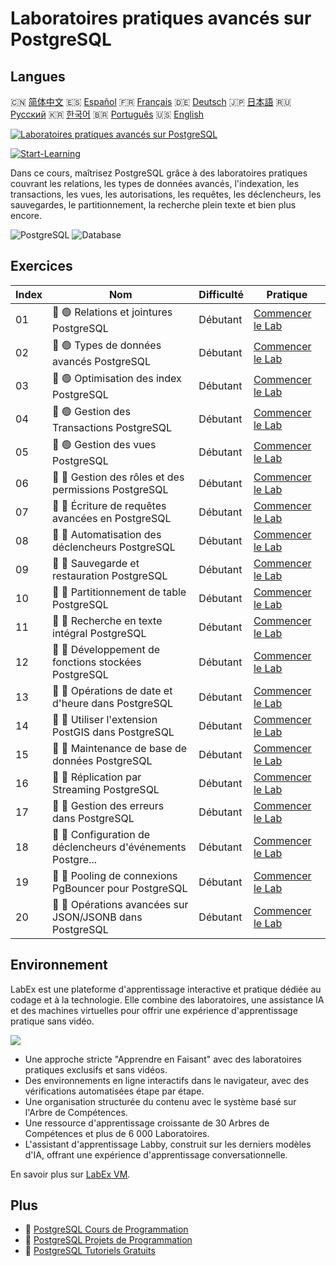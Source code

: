 # Laboratoires pratiques avancés sur PostgreSQL

## Langues

🇨🇳 [简体中文](README_zh.md) 🇪🇸 [Español](README_es.md) 🇫🇷 [Français](README_fr.md) 🇩🇪 [Deutsch](README_de.md) 🇯🇵 [日本語](README_ja.md) 🇷🇺 [Русский](README_ru.md) 🇰🇷 [한국어](README_ko.md) 🇧🇷 [Português](README_pt.md) 🇺🇸 [English](README.md) 

[![Laboratoires pratiques avancés sur PostgreSQL](https://cover-creator.labex.io/advanced-postgresql-practical-labs.png?lang=fr)](https://labex.io/fr/courses/advanced-postgresql-practical-labs)

[![Start-Learning](https://img.shields.io/badge/Start-Learning-whitesmoke?style=for-the-badge)](https://labex.io/fr/courses/advanced-postgresql-practical-labs)

Dans ce cours, maîtrisez PostgreSQL grâce à des laboratoires pratiques couvrant les relations, les types de données avancés, l'indexation, les transactions, les vues, les autorisations, les requêtes, les déclencheurs, les sauvegardes, le partitionnement, la recherche plein texte et bien plus encore.

![PostgreSQL](https://img.shields.io/badge/PostgreSQL-whitesmoke?style=for-the-badge&logo=postgresql)
![Database](https://img.shields.io/badge/Database-whitesmoke?style=for-the-badge&logo=database)


## Exercices

|   Index | Nom                                                         | Difficulté   | Pratique                                                                                                                                       |
|---------|-------------------------------------------------------------|--------------|------------------------------------------------------------------------------------------------------------------------------------------------|
|      01 | 📖 🟢 Relations et jointures PostgreSQL                     | Débutant     | <a target='_blank' href='https://labex.io/fr/tutorials/postgresql-postgresql-relationships-and-joins-550959'>Commencer le Lab</a>              |
|      02 | 📖 🟢 Types de données avancés PostgreSQL                   | Débutant     | <a target='_blank' href='https://labex.io/fr/tutorials/postgresql-data-filtering-and-simple-queries-in-postgresql-550947'>Commencer le Lab</a> |
|      03 | 📖 🟢 Optimisation des index PostgreSQL                     | Débutant     | <a target='_blank' href='https://labex.io/fr/tutorials/postgresql-data-filtering-and-simple-queries-in-postgresql-550955'>Commencer le Lab</a> |
|      04 | 📖 🟢 Gestion des Transactions PostgreSQL                   | Débutant     | <a target='_blank' href='https://labex.io/fr/tutorials/postgresql-data-filtering-and-simple-queries-in-postgresql-550964'>Commencer le Lab</a> |
|      05 | 📖 🟢 Gestion des vues PostgreSQL                           | Débutant     | <a target='_blank' href='https://labex.io/fr/tutorials/postgresql-data-filtering-and-simple-queries-in-postgresql-550966'>Commencer le Lab</a> |
|      06 | 📖 🔵 Gestion des rôles et des permissions PostgreSQL       | Débutant     | <a target='_blank' href='https://labex.io/fr/tutorials/postgresql-postgresql-role-and-permission-management-550960'>Commencer le Lab</a>       |
|      07 | 📖 🔵 Écriture de requêtes avancées en PostgreSQL           | Débutant     | <a target='_blank' href='https://labex.io/fr/tutorials/postgresql-data-filtering-and-simple-queries-in-postgresql-550948'>Commencer le Lab</a> |
|      08 | 📖 🔵 Automatisation des déclencheurs PostgreSQL            | Débutant     | <a target='_blank' href='https://labex.io/fr/tutorials/postgresql-postgresql-trigger-automation-550965'>Commencer le Lab</a>                   |
|      09 | 📖 🔵 Sauvegarde et restauration PostgreSQL                 | Débutant     | <a target='_blank' href='https://labex.io/fr/tutorials/postgresql-data-filtering-and-simple-queries-in-postgresql-550949'>Commencer le Lab</a> |
|      10 | 📖 🔵 Partitionnement de table PostgreSQL                   | Débutant     | <a target='_blank' href='https://labex.io/fr/tutorials/postgresql-data-filtering-and-simple-queries-in-postgresql-550963'>Commencer le Lab</a> |
|      11 | 📖 🔵 Recherche en texte intégral PostgreSQL                | Débutant     | <a target='_blank' href='https://labex.io/fr/tutorials/postgresql-data-filtering-and-simple-queries-in-postgresql-550954'>Commencer le Lab</a> |
|      12 | 📖 🔵 Développement de fonctions stockées PostgreSQL        | Débutant     | <a target='_blank' href='https://labex.io/fr/tutorials/postgresql-data-filtering-and-simple-queries-in-postgresql-550961'>Commencer le Lab</a> |
|      13 | 📖 🔵 Opérations de date et d'heure dans PostgreSQL         | Débutant     | <a target='_blank' href='https://labex.io/fr/tutorials/postgresql-data-filtering-and-simple-queries-in-postgresql-550951'>Commencer le Lab</a> |
|      14 | 📖 🔵 Utiliser l'extension PostGIS dans PostgreSQL          | Débutant     | <a target='_blank' href='https://labex.io/fr/tutorials/postgresql-using-the-postgis-extension-in-postgresql-550958'>Commencer le Lab</a>       |
|      15 | 📖 🔵 Maintenance de base de données PostgreSQL             | Débutant     | <a target='_blank' href='https://labex.io/fr/tutorials/postgresql-postgresql-database-maintenance-550950'>Commencer le Lab</a>                 |
|      16 | 📖 🔵 Réplication par Streaming PostgreSQL                  | Débutant     | <a target='_blank' href='https://labex.io/fr/tutorials/postgresql-data-filtering-and-simple-queries-in-postgresql-550962'>Commencer le Lab</a> |
|      17 | 📖 🔵 Gestion des erreurs dans PostgreSQL                   | Débutant     | <a target='_blank' href='https://labex.io/fr/tutorials/postgresql-data-filtering-and-simple-queries-in-postgresql-550952'>Commencer le Lab</a> |
|      18 | 📖 🔵 Configuration de déclencheurs d'événements Postgre... | Débutant     | <a target='_blank' href='https://labex.io/fr/tutorials/postgresql-postgresql-event-trigger-setup-550953'>Commencer le Lab</a>                  |
|      19 | 📖 🔵 Pooling de connexions PgBouncer pour PostgreSQL       | Débutant     | <a target='_blank' href='https://labex.io/fr/tutorials/postgresql-data-filtering-and-simple-queries-in-postgresql-550957'>Commencer le Lab</a> |
|      20 | 📖 🔵 Opérations avancées sur JSON/JSONB dans PostgreSQL    | Débutant     | <a target='_blank' href='https://labex.io/fr/tutorials/postgresql-data-filtering-and-simple-queries-in-postgresql-550956'>Commencer le Lab</a> |

## Environnement

LabEx est une plateforme d'apprentissage interactive et pratique dédiée au codage et à la technologie. Elle combine des laboratoires, une assistance IA et des machines virtuelles pour offrir une expérience d'apprentissage pratique sans vidéo.

![](https://tutorial-screenshot.getvm.io/images/vm-1725247253.png)

- Une approche stricte "Apprendre en Faisant" avec des laboratoires pratiques exclusifs et sans vidéos.
- Des environnements en ligne interactifs dans le navigateur, avec des vérifications automatisées étape par étape.
- Une organisation structurée du contenu avec le système basé sur l'Arbre de Compétences.
- Une ressource d'apprentissage croissante de 30 Arbres de Compétences et plus de 6 000 Laboratoires.
- L'assistant d'apprentissage Labby, construit sur les derniers modèles d'IA, offrant une expérience d'apprentissage conversationnelle.

En savoir plus sur [LabEx VM](https://support.labex.io/using-labex/virtual-machine).

## Plus

- 🔗 [PostgreSQL Cours de Programmation](https://github.com/labex-labs/awesome-programming-courses)
- 🔗 [PostgreSQL Projets de Programmation](https://github.com/labex-labs/awesome-programming-projects)
- 🔗 [PostgreSQL Tutoriels Gratuits](https://github.com/labex-labs/postgresql-free-tutorials)

